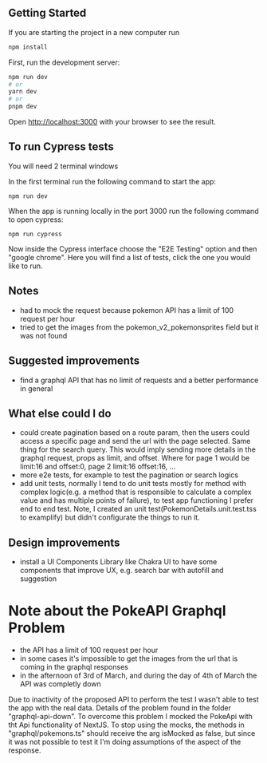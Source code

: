 ## Getting Started

If you are starting the project in a new computer run

```bash
npm install
```

First, run the development server:

```bash
npm run dev
# or
yarn dev
# or
pnpm dev
```

Open [http://localhost:3000](http://localhost:3000) with your browser to see the result.

## To run Cypress tests

You will need 2 terminal windows

In the first terminal run the following command to start the app:

`npm run dev`

When the app is running locally in the port 3000 run the following command to open cypress:

`npm run cypress`

Now inside the Cypress interface choose the "E2E Testing" option and then "google chrome". Here you will find a list of tests, click the one you would like to run.

## Notes

- had to mock the request because pokemon API has a limit of 100 request per hour
- tried to get the images from the pokemon_v2_pokemonsprites field but it was not found

## Suggested improvements

- find a graphql API that has no limit of requests and a better performance in general

## What else could I do

- could create pagination based on a route param, then the users could access a specific page and send the url with the page selected. Same thing for the search query. This would imply sending more details in the graphql request, props as limit, and offset. Where for page 1 would be limit:16 and offset:0, page 2 limit:16 offset:16, ...
- more e2e tests, for example to test the pagination or search logics
- add unit tests, normally I tend to do unit tests mostly for method with complex logic(e.g. a method that is responsible to calculate a complex value and has multiple points of failure), to test app functioning I prefer end to end test. Note, I created an unit test(PokemonDetails.unit.test.tss to examplify) but didn't configurate the things to run it.

## Design improvements

- install a UI Components Library like Chakra UI to have some components that improve UX, e.g. search bar with autofill and suggestion

# Note about the PokeAPI Graphql Problem

- the API has a limit of 100 request per hour
- in some cases it's impossible to get the images from the url that is coming in the graphql responses
- in the afternoon of 3rd of March, and during the day of 4th of March the API was completly down

Due to inactivity of the proposed API to perform the test I wasn't able to test the app with the real data. Details of the problem found in the folder "graphql-api-down". To overcome this problem I mocked the PokeApi with tht Api functionality of NextJS. To stop using the mocks, the methods in "graphql/pokemons.ts" should receive the arg isMocked as false, but since it was not possible to test it I'm doing assumptions of the aspect of the response.
